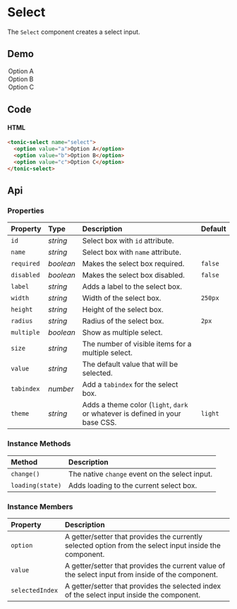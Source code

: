 # Select

The `Select` component creates a select input.

## Demo

<div class="example">
  <tonic-select name="select" label="Select an Option" id="options-example-1">
    <option value="a">Option A</option>
    <option value="b">Option B</option>
    <option value="c">Option C</option>
  </tonic-select>
</div>

## Code

#### HTML
```html
<tonic-select name="select">
  <option value="a">Option A</option>
  <option value="b">Option B</option>
  <option value="c">Option C</option>
</tonic-select>
```

## Api

### Properties

| Property | Type | Description | Default |
| :--- | :--- | :--- | :--- |
| `id` | *string* | Select box with `id` attribute. | |
| `name` | *string* | Select box with `name` attribute. | |
| `required` | *boolean* | Makes the select box required. | `false` |
| `disabled` | *boolean* | Makes the select box disabled. | `false` |
| `label` | *string* | Adds a label to the select box. | |
| `width` | *string* | Width of the select box. | `250px` |
| `height` | *string* | Height of the select box. | |
| `radius` | *string* | Radius of the select box. | `2px` |
| `multiple` | *boolean* | Show as multiple select. | |
| `size` | *string* | The number of visible items for a multiple select. |  |
| `value` | *string* | The default value that will be selected. | |
| `tabindex` | *number* | Add a `tabindex` for the select box. | |
| `theme` | *string* | Adds a theme color (`light`, `dark` or whatever is defined in your base CSS. | `light` |

### Instance Methods

| Method | Description |
| :--- | :--- |
| `change()` | The native `change` event on the select input. |
| `loading(state)` | Adds loading to the current select box. | |

### Instance Members

| Property | Description |
| :--- | :--- |
| `option` | A getter/setter that provides the currently selected option from the select input inside the component. |
| `value` | A getter/setter that provides the current value of the select input from inside of the component. |
| `selectedIndex` | A getter/setter that provides the selected index of the select input inside the component. |
